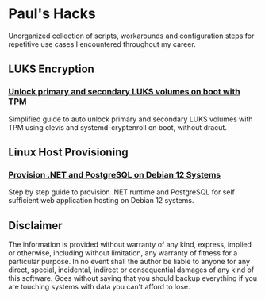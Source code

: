 # Paul's Hacks

Unorganized collection of scripts, workarounds and configuration steps for repetitive use cases I encountered throughout my career.

## LUKS Encryption

 ### [Unlock primary and secondary LUKS volumes on boot with TPM](./unlock-primary-and-secondary-luks-volumes-on-boot-with-tpm.md)
 
Simplified guide to auto unlock primary and secondary LUKS volumes with TPM using clevis and systemd-cryptenroll on boot, without dracut.

## Linux Host Provisioning

 ### [Provision .NET and PostgreSQL on Debian 12 Systems](./provision-dotnet-and-posgresql-debian-12.md)

 Step by step guide to provision .NET runtime and PostgreSQL for self sufficient web application hosting on Debian 12 systems.

## Disclaimer

The information is provided without warranty of any kind, express, implied or otherwise, including without limitation, any warranty of fitness for a particular purpose. In no event shall the author be liable to anyone for any direct, special, incidental, indirect or consequential damages of any kind of this software. Goes without saying that you should backup everything if you are touching systems with data you can't afford to lose.